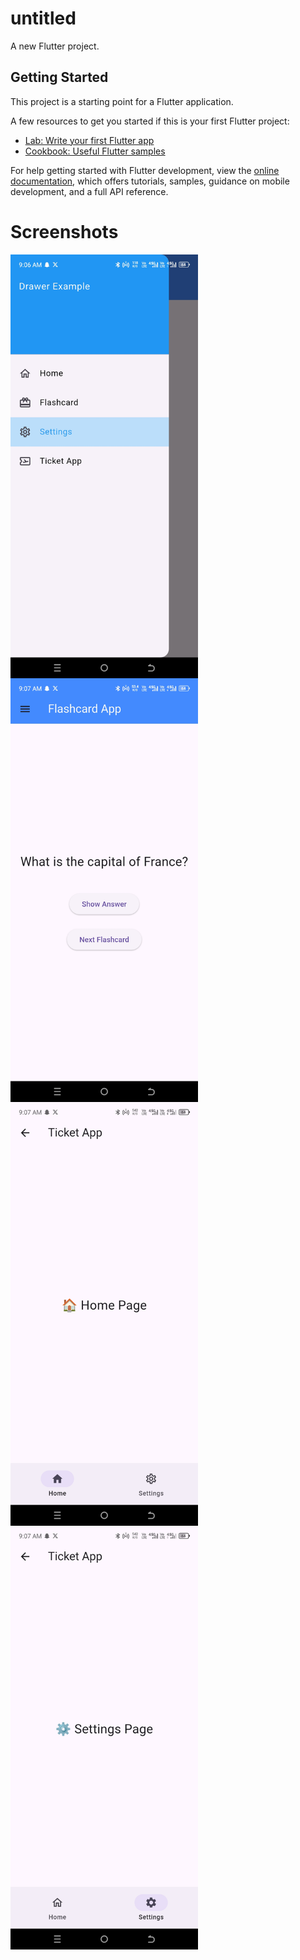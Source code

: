 # untitled

A new Flutter project.

## Getting Started

This project is a starting point for a Flutter application.

A few resources to get you started if this is your first Flutter project:

- [Lab: Write your first Flutter app](https://docs.flutter.dev/get-started/codelab)
- [Cookbook: Useful Flutter samples](https://docs.flutter.dev/cookbook)

For help getting started with Flutter development, view the
[online documentation](https://docs.flutter.dev/), which offers tutorials,
samples, guidance on mobile development, and a full API reference.

# Screenshots

<div style="display: flex; flex-wrap: wrap;">
    <img src="screenshots/img_1.jpg" alt="screenshot" width="300" />
    <img src="screenshots/img_2.jpg" alt="screenshot" width="300" />
    <img src="screenshots/img_3.jpg" alt="screenshot" width="300" />
    <img src="screenshots/img_4.jpg" alt="screenshot" width="300" />
</div>
